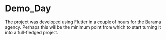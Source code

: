 # Demo_Day

The project was developed using Flutter in a couple of hours for the Barama agency. Perhaps this will be the minimum point from which to start turning it into a full-fledged project.

